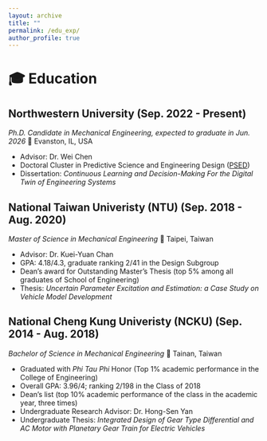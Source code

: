 ```yaml
---
layout: archive
title: ""
permalink: /edu_exp/
author_profile: true
---
```


# :mortar_board: Education
## Northwestern University (Sep. 2022 - Present)
_Ph.D. Candidate in Mechanical Engineering, expected to graduate in Jun. 2026_ 
:round_pushpin: Evanston, IL, USA
* Advisor: Dr. Wei Chen
* Doctoral Cluster in Predictive Science and Engineering Design ([PSED](https://www.mccormick.northwestern.edu/predictive-science-engineering-design/))
* Dissertation: _Continuous Learning and Decision-Making For the Digital Twin of Engineering Systems_

## National Taiwan Univeristy (NTU) (Sep. 2018 - Aug. 2020)
_Master of Science in Mechanical Engineering_ 
:round_pushpin: Taipei, Taiwan
* Advisor: Dr. Kuei-Yuan Chan
* GPA: 4.18/4.3, graduate ranking 2/41 in the Design Subgroup
* Dean’s award for Outstanding Master’s Thesis (top 5% among all graduates of School of Engineering)
* Thesis: _Uncertain Parameter Excitation and Estimation: a Case Study on Vehicle Model Development_

## National Cheng Kung Univeristy (NCKU) (Sep. 2014 - Aug. 2018)
_Bachelor of Science in Mechanical Engineering_ 
:round_pushpin: Tainan, Taiwan
* Graduated with _Phi Tau Phi_ Honor (Top 1% academic performance in the College of Engineering)
* Overall GPA: 3.96/4; ranking 2/198 in the Class of 2018
* Dean’s list (top 10% academic performance of the class in the academic year, three times)
* Undergraduate Research Advisor: Dr. Hong-Sen Yan
* Undergraduate Thesis: _Integrated Design of Gear Type Differential and AC Motor with Planetary Gear Train for Electric Vehicles_